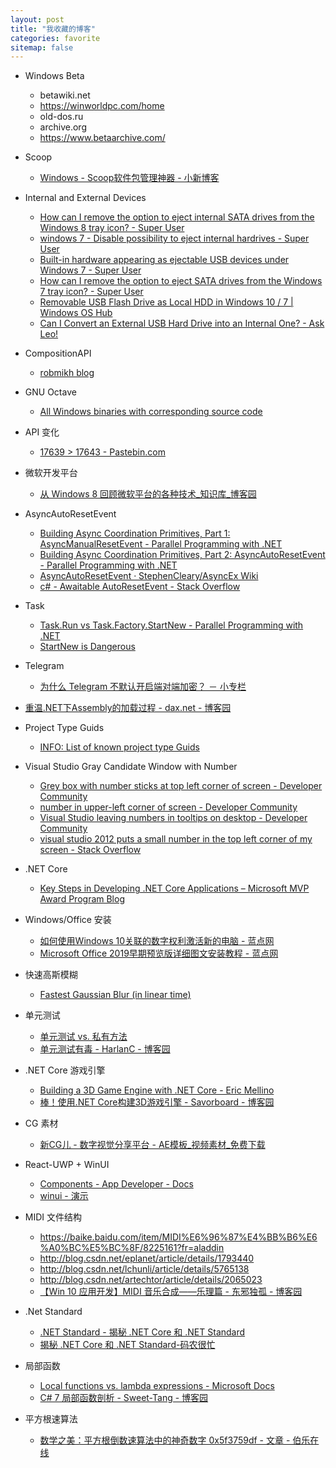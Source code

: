 ```yaml
---
layout: post
title: "我收藏的博客"
categories: favorite
sitemap: false
---
```


- Windows Beta
    - betawiki.net
    - https://winworldpc.com/home
    - old-dos.ru
    - archive.org
    - https://www.betaarchive.com/

- Scoop
    - [Windows - Scoop软件包管理神器 - 小新博客](https://www.limufang.com/post/569.html)

- Internal and External Devices
    - [How can I remove the option to eject internal SATA drives from the Windows 8 tray icon? - Super User](https://superuser.com/questions/792693/how-can-i-remove-the-option-to-eject-internal-sata-drives-from-the-windows-8-tra)
    - [windows 7 - Disable possibility to eject internal hardrives - Super User](https://superuser.com/questions/558963/disable-possibility-to-eject-internal-hardrives/559141)
    - [Built-in hardware appearing as ejectable USB devices under Windows 7 - Super User](https://superuser.com/questions/420584/built-in-hardware-appearing-as-ejectable-usb-devices-under-windows-7#comment481276_420584)
    - [How can I remove the option to eject SATA drives from the Windows 7 tray icon? - Super User](https://superuser.com/questions/12955/how-can-i-remove-the-option-to-eject-sata-drives-from-the-windows-7-tray-icon)
    - [Removable USB Flash Drive as Local HDD in Windows 10 / 7 | Windows OS Hub](http://woshub.com/removable-usb-flash-drive-as-local-disk-in-windows-7/)
    - [Can I Convert an External USB Hard Drive into an Internal One? - Ask Leo!](https://askleo.com/can-i-convert-an-external-usb-hard-drive-into-an-internal-one/)

- CompositionAPI
    - [robmikh blog](http://blog.robmikh.com/)

- GNU Octave
    - [All Windows binaries with corresponding source code](https://ftp.gnu.org/gnu/octave/windows/)

- API 变化
    - [17639 > 17643 - Pastebin.com](https://pastebin.com/NPPAd6kB)

- 微软开发平台
    - [从 Windows 8 回顾微软平台的各种技术_知识库_博客园](https://kb.cnblogs.com/page/126527/)

- AsyncAutoResetEvent
    - [Building Async Coordination Primitives, Part 1: AsyncManualResetEvent - Parallel Programming with .NET](https://blogs.msdn.microsoft.com/pfxteam/2012/02/11/building-async-coordination-primitives-part-1-asyncmanualresetevent/)
    - [Building Async Coordination Primitives, Part 2: AsyncAutoResetEvent - Parallel Programming with .NET](https://blogs.msdn.microsoft.com/pfxteam/2012/02/11/building-async-coordination-primitives-part-2-asyncautoresetevent/)
    - [AsyncAutoResetEvent · StephenCleary/AsyncEx Wiki](https://github.com/StephenCleary/AsyncEx/wiki/AsyncAutoResetEvent)
    - [c# - Awaitable AutoResetEvent - Stack Overflow](https://stackoverflow.com/questions/32654509/awaitable-autoresetevent)

- Task
    - [Task.Run vs Task.Factory.StartNew - Parallel Programming with .NET](https://blogs.msdn.microsoft.com/pfxteam/2011/10/24/task-run-vs-task-factory-startnew/)
    - [StartNew is Dangerous](https://blog.stephencleary.com/2013/08/startnew-is-dangerous.html)

- Telegram
    - [为什么 Telegram 不默认开启端对端加密？ － 小专栏](https://xiaozhuanlan.com/topic/7914385206)

- [重温.NET下Assembly的加载过程 - dax.net - 博客园](https://www.cnblogs.com/daxnet/archive/2018/03/07/8525249.html)

- Project Type Guids
    - [INFO: List of known project type Guids](https://www.mztools.com/Articles/2008/MZ2008017.aspx)

- Visual Studio Gray Candidate Window with Number
    - [Grey box with number sticks at top left corner of screen - Developer Community](https://developercommunity.visualstudio.com/content/problem/75736/grey-box-with-number-sticks-at-top-left-corner-of.html)
    - [number in upper-left corner of screen - Developer Community](https://developercommunity.visualstudio.com/content/problem/118174/number-in-upper-left-corner-of-screen.html)
    - [Visual Studio leaving numbers in tooltips on desktop - Developer Community](https://developercommunity.visualstudio.com/content/problem/190178/visual-studio-leaving-numbers-in-tooltips-on-deskt.html)
    - [visual studio 2012 puts a small number in the top left corner of my screen - Stack Overflow](https://stackoverflow.com/questions/27101609/visual-studio-2012-puts-a-small-number-in-the-top-left-corner-of-my-screen)

- .NET Core
    - [Key Steps in Developing .NET Core Applications – Microsoft MVP Award Program Blog](https://blogs.msdn.microsoft.com/mvpawardprogram/2016/07/19/key-steps-in-developing-net-core-applications/)

- Windows/Office 安装
    - [如何使用Windows 10关联的数字权利激活新的电脑 - 蓝点网](https://www.landiannews.com/archives/44411.html)
    - [Microsoft Office 2019早期预览版详细图文安装教程 - 蓝点网](https://www.landiannews.com/archives/45121.html?utm_sources=otp.landian.la&O17)

- 快速高斯模糊
    - [Fastest Gaussian Blur (in linear time)](http://blog.ivank.net/fastest-gaussian-blur.html)

- 单元测试
    - [单元测试 vs. 私有方法](http://www.infoq.com/cn/news/2009/02/unit-test-private-method)
    - [单元测试有毒 - HarlanC - 博客园](http://www.cnblogs.com/harlanc/p/6838155.html)

- .NET Core 游戏引擎
    - [Building a 3D Game Engine with .NET Core - Eric Mellino](https://mellinoe.wordpress.com/2017/01/18/net-core-game-engine/)
    - [棒！使用.NET Core构建3D游戏引擎 - Savorboard - 博客园](http://www.cnblogs.com/savorboard/p/net-core-game-engine.html)

- CG 素材
    - [新CG儿 - 数字视觉分享平台 - AE模板_视频素材_免费下载](http://www.newcger.com/)

- React-UWP + WinUI
    - [Components - App Developer - Docs](https://www.react-uwp.com/components)
    - [winui - 演示](http://www.win-ui.com/Demo/Desktop)

- MIDI 文件结构
    - https://baike.baidu.com/item/MIDI%E6%96%87%E4%BB%B6%E6%A0%BC%E5%BC%8F/8225161?fr=aladdin
    - http://blog.csdn.net/eplanet/article/details/1793440
    - http://blog.csdn.net/lchunli/article/details/5765138
    - http://blog.csdn.net/artechtor/article/details/2065023
    - [【Win 10 应用开发】MIDI 音乐合成——乐理篇 - 东邪独孤 - 博客园](http://www.cnblogs.com/tcjiaan/p/8067058.html)

- .Net Standard
    - [.NET Standard - 揭秘 .NET Core 和 .NET Standard](https://msdn.microsoft.com/zh-cn/magazine/mt842506?f=255&MSPPError=-2147217396)
    - [揭秘 .NET Core 和 .NET Standard-码农很忙](https://www.coderbusy.com/archives/881.html)

- 局部函数
    - [Local functions vs. lambda expressions - Microsoft Docs](https://docs.microsoft.com/en-us/dotnet/csharp/local-functions-vs-lambdas?wt.mc_id=MVP)
    - [C# 7 局部函数剖析 - Sweet-Tang - 博客园](http://www.cnblogs.com/tdfblog/archive/2017/10/10/dissecting-the-local-functions-in-c-7.html )

- 平方根速算法
    - [数学之美：平方根倒数速算法中的神奇数字 0x5f3759df - 文章 - 伯乐在线](http://blog.jobbole.com/105295/?utm_medium=hao.caibaojian.com&utm_source=hao.caibaojian.com)
